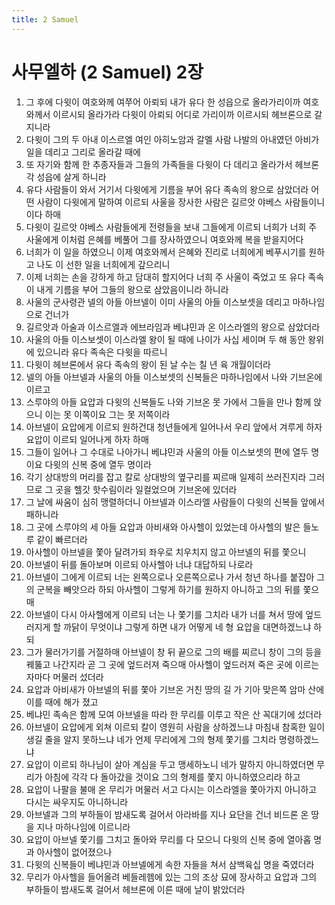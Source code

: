 ```yaml
---
title: 2 Samuel
---
```


# 사무엘하 (2 Samuel) 2장
1. 그 후에 다윗이 여호와께 여쭈어 아뢰되 내가 유다 한 성읍으로 올라가리이까 여호와께서 이르시되 올라가라 다윗이 아뢰되 어디로 가리이까 이르시되 헤브론으로 갈지니라
1. 다윗이 그의 두 아내 이스르엘 여인 아히노암과 갈멜 사람 나발의 아내였던 아비가일을 데리고 그리로 올라갈 때에
1. 또 자기와 함께 한 추종자들과 그들의 가족들을 다윗이 다 데리고 올라가서 헤브론 각 성읍에 살게 하니라
1. 유다 사람들이 와서 거기서 다윗에게 기름을 부어 유다 족속의 왕으로 삼았더라 어떤 사람이 다윗에게 말하여 이르되 사울을 장사한 사람은 길르앗 야베스 사람들이니이다 하매
1. 다윗이 길르앗 야베스 사람들에게 전령들을 보내 그들에게 이르되 너희가 너희 주 사울에게 이처럼 은혜를 베풀어 그를 장사하였으니 여호와께 복을 받을지어다
1. 너희가 이 일을 하였으니 이제 여호와께서 은혜와 진리로 너희에게 베푸시기를 원하고 나도 이 선한 일을 너희에게 갚으리니
1. 이제 너희는 손을 강하게 하고 담대히 할지어다 너희 주 사울이 죽었고 또 유다 족속이 내게 기름을 부어 그들의 왕으로 삼았음이니라 하니라
1. 사울의 군사령관 넬의 아들 아브넬이 이미 사울의 아들 이스보셋을 데리고 마하나임으로 건너가
1. 길르앗과 아술과 이스르엘과 에브라임과 베냐민과 온 이스라엘의 왕으로 삼았더라
1. 사울의 아들 이스보셋이 이스라엘 왕이 될 때에 나이가 사십 세이며 두 해 동안 왕위에 있으니라 유다 족속은 다윗을 따르니
1. 다윗이 헤브론에서 유다 족속의 왕이 된 날 수는 칠 년 육 개월이더라
1. 넬의 아들 아브넬과 사울의 아들 이스보셋의 신복들은 마하나임에서 나와 기브온에 이르고
1. 스루야의 아들 요압과 다윗의 신복들도 나와 기브온 못 가에서 그들을 만나 함께 앉으니 이는 못 이쪽이요 그는 못 저쪽이라
1. 아브넬이 요압에게 이르되 원하건대 청년들에게 일어나서 우리 앞에서 겨루게 하자 요압이 이르되 일어나게 하자 하매
1. 그들이 일어나 그 수대로 나아가니 베냐민과 사울의 아들 이스보셋의 편에 열두 명이요 다윗의 신복 중에 열두 명이라
1. 각기 상대방의 머리를 잡고 칼로 상대방의 옆구리를 찌르매 일제히 쓰러진지라 그러므로 그 곳을 헬갓 핫수림이라 일컬었으며 기브온에 있더라
1. 그 날에 싸움이 심히 맹렬하더니 아브넬과 이스라엘 사람들이 다윗의 신복들 앞에서 패하니라
1. 그 곳에 스루야의 세 아들 요압과 아비새와 아사헬이 있었는데 아사헬의 발은 들노루 같이 빠르더라
1. 아사헬이 아브넬을 쫓아 달려가되 좌우로 치우치지 않고 아브넬의 뒤를 쫓으니
1. 아브넬이 뒤를 돌아보며 이르되 아사헬아 너냐 대답하되 나로라
1. 아브넬이 그에게 이르되 너는 왼쪽으로나 오른쪽으로나 가서 청년 하나를 붙잡아 그의 군복을 빼앗으라 하되 아사헬이 그렇게 하기를 원하지 아니하고 그의 뒤를 쫓으매
1. 아브넬이 다시 아사헬에게 이르되 너는 나 쫓기를 그치라 내가 너를 쳐서 땅에 엎드러지게 할 까닭이 무엇이냐 그렇게 하면 내가 어떻게 네 형 요압을 대면하겠느냐 하되
1. 그가 물러가기를 거절하매 아브넬이 창 뒤 끝으로 그의 배를 찌르니 창이 그의 등을 꿰뚫고 나간지라 곧 그 곳에 엎드러져 죽으매 아사헬이 엎드러져 죽은 곳에 이르는 자마다 머물러 섰더라
1. 요압과 아비새가 아브넬의 뒤를 쫓아 기브온 거친 땅의 길 가 기아 맞은쪽 암마 산에 이를 때에 해가 졌고
1. 베냐민 족속은 함께 모여 아브넬을 따라 한 무리를 이루고 작은 산 꼭대기에 섰더라
1. 아브넬이 요압에게 외쳐 이르되 칼이 영원히 사람을 상하겠느냐 마침내 참혹한 일이 생길 줄을 알지 못하느냐 네가 언제 무리에게 그의 형제 쫓기를 그치라 명령하겠느냐
1. 요압이 이르되 하나님이 살아 계심을 두고 맹세하노니 네가 말하지 아니하였더면 무리가 아침에 각각 다 돌아갔을 것이요 그의 형제를 쫓지 아니하였으리라 하고
1. 요압이 나팔을 불매 온 무리가 머물러 서고 다시는 이스라엘을 쫓아가지 아니하고 다시는 싸우지도 아니하니라
1. 아브넬과 그의 부하들이 밤새도록 걸어서 아라바를 지나 요단을 건너 비드론 온 땅을 지나 마하나임에 이르니라
1. 요압이 아브넬 쫓기를 그치고 돌아와 무리를 다 모으니 다윗의 신복 중에 열아홉 명과 아사헬이 없어졌으나
1. 다윗의 신복들이 베냐민과 아브넬에게 속한 자들을 쳐서 삼백육십 명을 죽였더라
1. 무리가 아사헬을 들어올려 베들레헴에 있는 그의 조상 묘에 장사하고 요압과 그의 부하들이 밤새도록 걸어서 헤브론에 이른 때에 날이 밝았더라